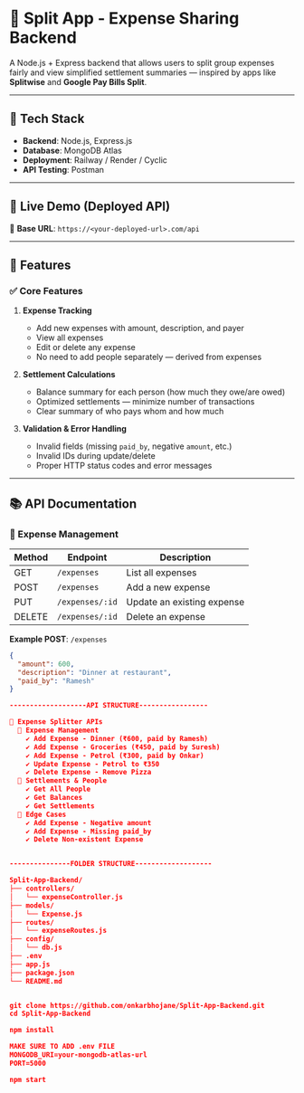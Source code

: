 # 💸 Split App - Expense Sharing Backend

A Node.js + Express backend that allows users to split group expenses fairly and view simplified settlement summaries — inspired by apps like **Splitwise** and **Google Pay Bills Split**.

---

## 🔧 Tech Stack

- **Backend**: Node.js, Express.js
- **Database**: MongoDB Atlas
- **Deployment**: Railway / Render / Cyclic
- **API Testing**: Postman

---

## 🚀 Live Demo (Deployed API)

🔗 **Base URL**: `https://<your-deployed-url>.com/api`

---

## 📌 Features

### ✅ Core Features

1. **Expense Tracking**
   - Add new expenses with amount, description, and payer
   - View all expenses
   - Edit or delete any expense
   - No need to add people separately — derived from expenses

2. **Settlement Calculations**
   - Balance summary for each person (how much they owe/are owed)
   - Optimized settlements — minimize number of transactions
   - Clear summary of who pays whom and how much

3. **Validation & Error Handling**
   - Invalid fields (missing `paid_by`, negative `amount`, etc.)
   - Invalid IDs during update/delete
   - Proper HTTP status codes and error messages

---

## 📚 API Documentation

### 🔸 Expense Management

| Method | Endpoint           | Description                    |
|--------|--------------------|--------------------------------|
| GET    | `/expenses`        | List all expenses              |
| POST   | `/expenses`        | Add a new expense              |
| PUT    | `/expenses/:id`    | Update an existing expense     |
| DELETE | `/expenses/:id`    | Delete an expense              |

**Example POST**: `/expenses`

```json
{
  "amount": 600,
  "description": "Dinner at restaurant",
  "paid_by": "Ramesh"
}

-------------------API STRUCTURE-----------------

📁 Expense Splitter APIs
  📁 Expense Management
    ✔️ Add Expense - Dinner (₹600, paid by Ramesh)
    ✔️ Add Expense - Groceries (₹450, paid by Suresh)
    ✔️ Add Expense - Petrol (₹300, paid by Onkar)
    ✔️ Update Expense - Petrol to ₹350
    ✔️ Delete Expense - Remove Pizza
  📁 Settlements & People
    ✔️ Get All People
    ✔️ Get Balances
    ✔️ Get Settlements
  📁 Edge Cases
    ✔️ Add Expense - Negative amount
    ✔️ Add Expense - Missing paid_by
    ✔️ Delete Non-existent Expense


---------------FOLDER STRUCTURE-------------------

Split-App-Backend/
├── controllers/
│   └── expenseController.js
├── models/
│   └── Expense.js
├── routes/
│   └── expenseRoutes.js
├── config/
│   └── db.js
├── .env
├── app.js
├── package.json
└── README.md


git clone https://github.com/onkarbhojane/Split-App-Backend.git
cd Split-App-Backend

npm install

MAKE SURE TO ADD .env FILE
MONGODB_URI=your-mongodb-atlas-url
PORT=5000

npm start


